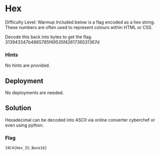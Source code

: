 
# Hex

Difficulty Level: Warmup
Included below is a flag encoded as a hex string. These numbers are often used to represent colours within HTML or CSS.

Decode this back into bytes to get the flag.
313943347b4865785f49535f4261736531367d

### Hints

No hints are provided.

## Deployment

No deployments are needed. 

## Solution

Hexadecimal can be decoded into ASCII via online converter cyberchef or even using python.

### Flag
`19C4{Hex_IS_Base16}`
